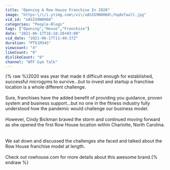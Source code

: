 ```yaml
---
title: "Opening A Row House Franchise In 2020"
image: "https:\/\/i.ytimg.com\/vi\/xASIG9N0H60\/hqdefault.jpg"
vid_id: "xASIG9N0H60"
categories: "People-Blogs"
tags: ["Opening","House","Franchise"]
date: "2021-06-17T16:18:28+03:00"
vid_date: "2021-06-17T11:40:37Z"
duration: "PT51M34S"
viewcount: "4"
likeCount: "0"
dislikeCount: "0"
channel: "WTF Gym Talk"
---
```

{% raw %}2020 was year that made it difficult enough for established, successful microgyms to survive...but to invest and startup a franchise location is a whole different challenge.⁠<br /><br />Sure, franchises have the added benefit of providing you guidance, proven system and business support...but no one in the fitness industry fully understood how the pandemic would challenge our business model.⁠<br /><br />However, Cindy Bickman braved the storm and continued moving forward as she opened the first Row House location within Charlotte, North Carolina.  ⁠<br /><br />We sat down and discussed the challenges she faced and talked about the Row House franchise model at length.⁠<br /><br />Check out rowhouse.com for more details about this awesome brand.{% endraw %}
